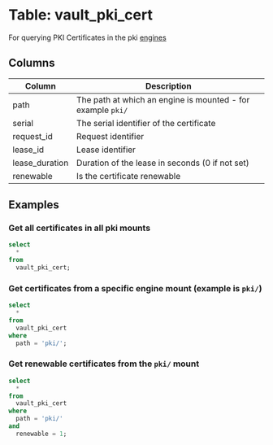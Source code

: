 # Table: vault_pki_cert

For querying PKI Certificates in the pki [engines](https://github.com/theapsgroup/steampipe-plugin-vault/blob/main/docs/tables/vault_engines.md)

## Columns

| Column | Description |
| - | - |
| path | The path at which an engine is mounted - for example `pki/` |
| serial | The serial identifier of the certificate |
| request_id | Request identifier |
| lease_id | Lease identifier |
| lease_duration | Duration of the lease in seconds (0 if not set) |
| renewable | Is the certificate renewable |

## Examples

### Get all certificates in all pki mounts

```sql
select
  *
from
  vault_pki_cert;
```

### Get certificates from a specific engine mount (example is `pki/`)

```sql
select
  *
from
  vault_pki_cert
where
  path = 'pki/';
```

### Get renewable certificates from the `pki/` mount

```sql
select
  *
from
  vault_pki_cert
where
  path = 'pki/'
and
  renewable = 1;
```
